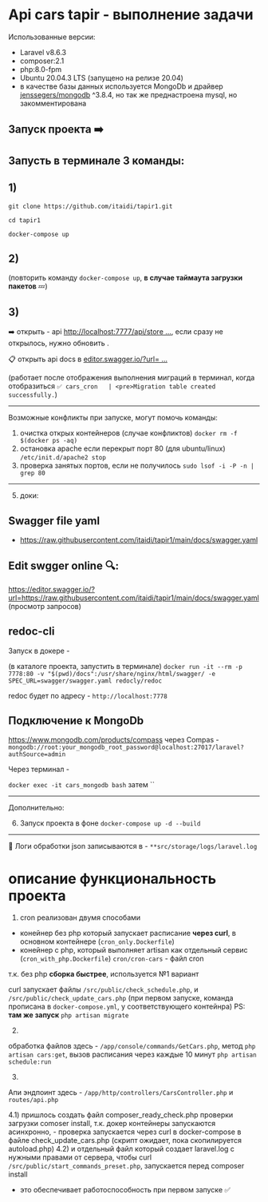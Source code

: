 # Api cars tapir - выполнение задачи


Использованные версии:
- Laravel v8.6.3
- composer:2.1
- php:8.0-fpm
- Ubuntu 20.04.3 LTS (запущено на релизе 20.04)
- в качестве базы данных используется MongoDb и драйвер [jenssegers/mongodb](https://github.com/jenssegers/laravel-mongodb) ^3.8.4, но так же преднастроена mysql, но закомментирована


## Запуск проекта ➡️

## Запусть в терминале 3 команды:

## 1)

`git clone https://github.com/itaidi/tapir1.git`

`cd tapir1`

`docker-compose up`

## 2) 

(повторить команду `docker-compose up`, **в случае таймаута загрузки пакетов** 💤)

## 3) 

➡️ открыть - api [http://localhost:7777/api/store ...](http://localhost:7777/api/store?year_from=2000&year_to=2010&price_less=1500000), если сразу не открылось, нужно обновить .

📋 открыть api docs в [editor.swagger.io/?url= ...](https://editor.swagger.io/?url=https://raw.githubusercontent.com/itaidi/tapir1/main/docs/swagger.yaml)

(работает после отображения выполнения миграций в терминал, когда отобразиться `✅ cars_cron   | <pre>Migration table created successfully.`)

---
Возможные конфликты при запуске, могут помочь команды:
1) очистка открых контейнеров (случае конфликтов) `docker rm -f $(docker ps -aq)`
2) остановка apache если перекрыт порт 80 (для ubuntu/linux) `/etc/init.d/apache2 stop` 
3) проверка занятых портов, если не получилось `sudo lsof -i -P -n | grep 80`
---


5) доки:

## Swagger file yaml 

- https://raw.githubusercontent.com/itaidi/tapir1/main/docs/swagger.yaml

## Edit swgger online 🔍:
https://editor.swagger.io/?url=https://raw.githubusercontent.com/itaidi/tapir1/main/docs/swagger.yaml (просмотр запросов)

## redoc-cli
Запуск в докере -

(в каталоге проекта, запустить в терминале) `docker run -it --rm -p 7778:80 -v "$(pwd)/docs":/usr/share/nginx/html/swagger/ -e SPEC_URL=swagger/swagger.yaml redocly/redoc`

redoc будет по адресу - `http://localhost:7778`

## Подключение к MongoDb

https://www.mongodb.com/products/compass
через Compas - `mongodb://root:your_mongodb_root_password@localhost:27017/laravel?authSource=admin`

Через терминал - 

`docker exec -it cars_mongodb bash`
затем ``

---

Дополнительно:

6) Запуск проекта в фоне `docker-compose up -d --build`



---

📌 Логи обработки json записываются в - `**src/storage/logs/laravel.log`

# описание функциональность проекта

1) cron реализован двумя способами 
- конейнер без php который запускает расписание **через curl**, в основном контейнере (`cron_only.Dockerfile`)
- конейнер с php, который выполняет artisan как отдельный сервис (`cron_with_php.Dockerfile`)
`cron/cron-cars` - файл cron

т.к. без php **сборка быстрее**, используется №1 вариант

curl запускает файлы `/src/public/check_schedule.php`, и `/src/public/check_update_cars.php` (при первом запуске, команда прописана в `docker-compose.yml`, у соответствующего контейнра) PS: **там же запуск** `php artisan migrate`

2) 

обработка файлов здесь - `/app/console/commands/GetCars.php`, метод `php artisan cars:get`, вызов расписания через каждые 10 минут `php artisan schedule:run`

3)

Апи эндпоинт здесь - `/app/http/controllers/CarsController.php` и `routes/api.php`

4.1) 
пришлось создать файл composer_ready_check.php проверки загрузки comoser install, т.к. докер контейнеры запускаются асинхронно, - проверка запускается через curl в docker-compose в файле check_update_cars.php (скрипт ожидает, пока скопилируется autoload.php)
4.2)
и отдельный файл который создает laravel.log с нужными правами от сервера, чтобы curl `/src/public/start_commands_preset.php`, запускается перед composer install

- это обеспечивает работоспособность при первом запуске ✅
